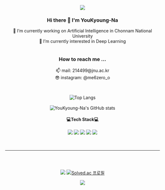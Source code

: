 <div align = "center">
<img src="https://capsule-render.vercel.app/api?type=waving&color=C98AFF&height=150&section=header"/>


<h3> Hi there 👋 I'm YouKyoung-Na</h3>
 🔭 I’m currently working on Artificial Intelligence in Chonnam National University <br>
 🌱 I’m currently interested in Deep Learning
<br><br> 
<h3> How to reach me ... </h3>
 📫 mail: 214499@jnu.ac.kr<br>
 😎 instagram: @me6zero_o

<br><br>
![Top Langs](https://github-readme-stats.vercel.app/api/top-langs/?username=YouKyoung-Na&layout=compact&theme=rose_pine)<br><br>
![YouKyoung-Na's GitHub stats](https://github-readme-stats.vercel.app/api?username=YouKyoung-Na&show_icons=true&theme=rose_pine)
 

<h4>💻Tech Stack💻</h4>  
<img src="https://img.shields.io/badge/Python-4641D9?style=flat-square&logo=Python&logoColor=white"/>
 <img src="https://img.shields.io/badge/Java-990085?style=flat-square&logo=java&logoColor=white"/>
 <img src="https://img.shields.io/badge/C-5D5D5D?style=flat-square&logo=C&logoColor=white"/>
 <img src="https://img.shields.io/badge/HTML-8041D9?style=flat-square&logo=HTML5&logoColor=white"/>
 <img src="https://img.shields.io/badge/CSS-C72F7A?style=flat-square&logo=CSS3&logoColor=white"/>
<br><br><br>
 <hr>
<br><br>
 
<a href="https://hits.seeyoufarm.com"><img src="https://hits.seeyoufarm.com/api/count/incr/badge.svg?url=https%3A%2F%2Fgithub.com%2FYouKyoung-Na&count_bg=%23A886E0&title_bg=%23674EC5&icon=github.svg&icon_color=%23E7E7E7&title=Github&edge_flat=false"/></a>
[![Solved.ac
프로필](http://mazassumnida.wtf/api/mini/generate_badge?boj=dbrudskql823)](https://solved.ac/dbrudskql823)
 
<img src="https://capsule-render.vercel.app/api?type=waving&color=C98AFF&height=150&section=footer"/>

